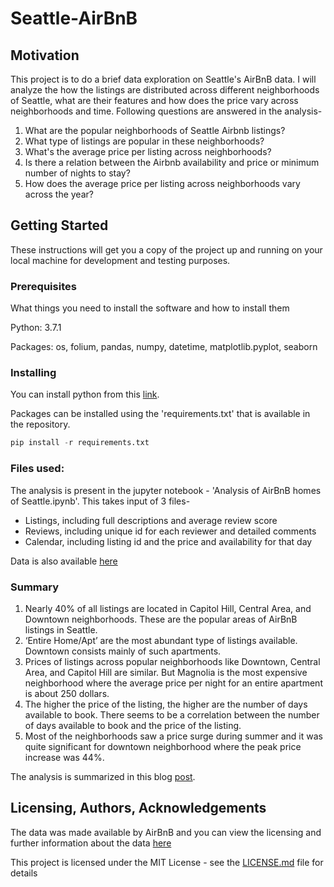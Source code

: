 # Seattle-AirBnB

## Motivation

This project is to do a brief data exploration on Seattle's AirBnB data. I will analyze the how the listings are distributed across different neighborhoods of Seattle, what are their features and how does the price vary across neighborhoods and time. Following questions are answered in the analysis-

1. What are the popular neighborhoods of Seattle Airbnb listings?
2. What type of listings are popular in these neighborhoods?
3. What's the average price per listing across neighborhoods?
4. Is there a relation between the Airbnb availability and price or minimum number of nights to stay?
5. How does the average price per listing across neighborhoods vary across the year?

## Getting Started

These instructions will get you a copy of the project up and running on your local machine for development and testing purposes.

### Prerequisites

What things you need to install the software and how to install them

Python: 3.7.1

Packages: os, folium, pandas, numpy, datetime, matplotlib.pyplot, seaborn


### Installing

You can install python from this [link](https://www.python.org/downloads/release/python-371/).

Packages can be installed using the 'requirements.txt' that is available in the repository.

```python
pip install -r requirements.txt
```

### Files used:
The analysis is present in the jupyter notebook - 'Analysis of AirBnB homes of Seattle.ipynb'. This takes input of 3 files-

* Listings, including full descriptions and average review score
* Reviews, including unique id for each reviewer and detailed comments
* Calendar, including listing id and the price and availability for that day

Data is also available [here](http://insideairbnb.com/get-the-data.html)

### Summary

1. Nearly 40% of all listings are located in Capitol Hill, Central Area, and Downtown neighborhoods. These are the popular areas of AirBnB listings in Seattle.
2. ‘Entire Home/Apt’ are the most abundant type of listings available. Downtown consists mainly of such apartments.
3. Prices of listings across popular neighborhoods like Downtown, Central Area, and Capitol Hill are similar. But Magnolia is the most expensive neighborhood where the average price per night for an entire apartment is about 250 dollars.
4. The higher the price of the listing, the higher are the number of days available to book. There seems to be a correlation between the number of days available to book and the price of the listing.
5. Most of the neighborhoods saw a price surge during summer and it was quite significant for downtown neighborhood where the peak price increase was 44%.

The analysis is summarized in this blog [post](https://suhaskaranth2008.medium.com/seattle-airbnb-data-a-brief-data-exploration-b68fb891952e).

## Licensing, Authors, Acknowledgements

The data was made available by AirBnB and you can view the licensing and further information about the data [here](http://insideairbnb.com/get-the-data.html)

This project is licensed under the MIT License - see the [LICENSE.md](https://github.com/Senrique/Seattle-AirBnB/blob/main/LICENSE) file for details
